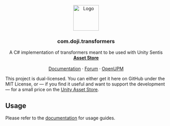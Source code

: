 <br />
<div align="center">
  <a href="https://www.doji-tech.com/">
    <img src="https://www.doji-tech.com/assets/favicon.ico" alt="Logo" width="80" height="80">
  </a>

  <h3 align="center">com.doji.transformers</h3>

  <p align="center">
    A C# implementation of transformers meant to be used with Unity Sentis
    <br />
    <a href="https://assetstore.unity.com/packages/slug/268501"><strong>Asset Store</strong></a>
    <br />
    <br />
    <a href="https://docs.doji-tech.com/com.doji.transformers/">Documentation</a>
    ·
    <a href="https://forum.unity.com/">Forum</a>
    ·
    <a href="https://openupm.com/packages/com.doji.transformers/">OpenUPM</a>
  </p>
</div>

This project is dual-licensed. You can either get it here on GitHub under the MIT License, or — if you find it useful and want to support the development — for a small price on the [Unity Asset Store].

## Usage

Please refer to the [documentation] for usage guides.

[Unity Asset Store]: https://assetstore.unity.com/publishers/60759
[documentation]: https://docs.doji-tech.com/com.doji.transformers/
[transformers]: https://github.com/huggingface/transformers